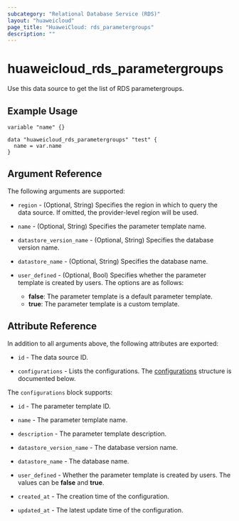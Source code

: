 ```yaml
---
subcategory: "Relational Database Service (RDS)"
layout: "huaweicloud"
page_title: "HuaweiCloud: rds_parametergroups"
description: ""
---
```


# huaweicloud_rds_parametergroups

Use this data source to get the list of RDS parametergroups.

## Example Usage

```hcl
variable "name" {}

data "huaweicloud_rds_parametergroups" "test" {
  name = var.name
}
```

## Argument Reference

The following arguments are supported:

* `region` - (Optional, String) Specifies the region in which to query the data source.
  If omitted, the provider-level region will be used.

* `name` - (Optional, String) Specifies the parameter template name.

* `datastore_version_name` - (Optional, String) Specifies the database version name.

* `datastore_name` - (Optional, String) Specifies the database name.

* `user_defined` - (Optional, Bool) Specifies whether the parameter template is created by users.
  The options are as follows:
  + **false**: The parameter template is a default parameter template.
  + **true**: The parameter template is a custom template.

## Attribute Reference

In addition to all arguments above, the following attributes are exported:

* `id` - The data source ID.

* `configurations` - Lists the configurations.
The [configurations](#Rds_configurations) structure is documented below.

<a name="Rds_configurations"></a>
The `configurations` block supports:

* `id` - The parameter template ID.

* `name` - The parameter template name.

* `description` - The parameter template description.

* `datastore_version_name` - The database version name.

* `datastore_name` - The database name.

* `user_defined` - Whether the parameter template is created by users.
  The values can be **false** and **true**.

* `created_at` - The creation time of the configuration.

* `updated_at` - The latest update time of the configuration.

